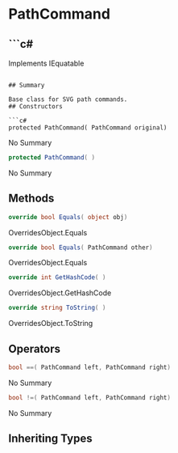# PathCommand

## ```c#
Implements IEquatable<PathCommand>
```

## Summary

Base class for SVG path commands.
## Constructors

```c#
protected PathCommand( PathCommand original) 
```
No Summary
```c#
protected PathCommand( ) 
```
No Summary
## Methods

```c#
override bool Equals( object obj) 
```
OverridesObject.Equals
```c#
override bool Equals( PathCommand other) 
```
OverridesObject.Equals
```c#
override int GetHashCode( ) 
```
OverridesObject.GetHashCode
```c#
override string ToString( ) 
```
OverridesObject.ToString
## Operators

```c#
bool ==( PathCommand left, PathCommand right) 
```
No Summary
```c#
bool !=( PathCommand left, PathCommand right) 
```
No Summary
## Inheriting Types

